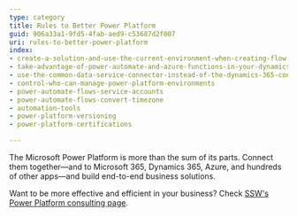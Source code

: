 ```yaml
---
type: category
title: Rules to Better Power Platform
guid: 906a33a1-9fd5-4fab-aed9-c53687d2f007
uri: rules-to-better-power-platform
index:
- create-a-solution-and-use-the-current-environment-when-creating-flow-for-dynamics
- take-advantage-of-power-automate-and-azure-functions-in-your-dynamics-solutions
- use-the-common-data-service-connector-instead-of-the-dynamics-365-connector
- control-who-can-manage-power-platform-environments
- power-automate-flows-service-accounts
- power-automate-flows-convert-timezone
- automation-tools
- power-platform-versioning
- power-platform-certifications

---
```


The Microsoft Power Platform is more than the sum of its parts. Connect them together—and to Microsoft 365, Dynamics 365, Azure, and hundreds of other apps—and build end-to-end business solutions.

Want to be more effective and efficient in your business? Check [SSW's Power Platform consulting page](https://www.ssw.com.au/consulting/power-platform).
